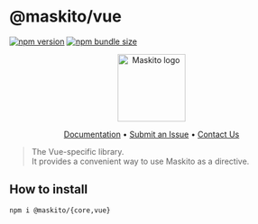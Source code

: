 # @maskito/vue

[![npm version](https://img.shields.io/npm/v/@maskito/vue.svg)](https://npmjs.com/package/@maskito/react)
[![npm bundle size](https://img.shields.io/bundlephobia/minzip/@maskito/vue)](https://bundlephobia.com/result?p=@maskito/react)

<p align="center">
    <img src="https://raw.githubusercontent.com/Tinkoff/maskito/main/projects/demo/src/assets/icons/maskito.svg" alt="Maskito logo" height="120px">
</p>

<p align="center">
    <a href="https://tinkoff.github.io/maskito/frameworks/vue">Documentation</a> •
    <a href="https://github.com/Tinkoff/maskito/issues/new/choose">Submit an Issue</a> •
    <a href="https://t.me/taiga_ui">Contact Us</a>
</p>

> The Vue-specific library.<br /> It provides a convenient way to use Maskito as a directive.

## How to install

```
npm i @maskito/{core,vue}
```
